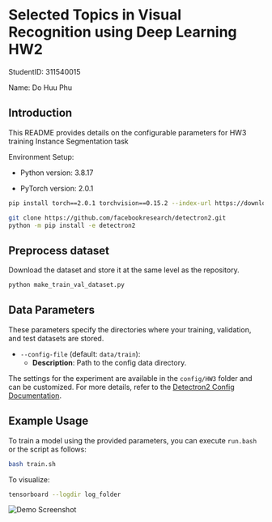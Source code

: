 
# **Selected Topics in Visual Recognition using Deep Learning HW2**
StudentID: 311540015

Name: Do Huu Phu

## **Introduction**
This README provides details on the configurable parameters for HW3 training Instance Segmentation task

Environment Setup:

- Python version: 3.8.17

- PyTorch version: 2.0.1
```bash
pip install torch==2.0.1 torchvision==0.15.2 --index-url https://download.pytorch.org/whl/cu118

git clone https://github.com/facebookresearch/detectron2.git
python -m pip install -e detectron2
```


## **Preprocess dataset**
Download the dataset and store it at the same level as the repository.
```bash
python make_train_val_dataset.py
```


## **Data Parameters**
These parameters specify the directories where your training, validation, and test datasets are stored.

- `--config-file` (default: `data/train`):
  - **Description**: Path to the config data directory.

The settings for the experiment are available in the `config/HW3` folder and can be customized. For more details, refer to the [Detectron2 Config Documentation](https://detectron2.readthedocs.io/en/latest/modules/config.html).
  


## Example Usage

To train a model using the provided parameters, you can execute `run.bash` or the script as follows:

```bash
bash train.sh
```

To visualize: 
```bash
tensorboard --logdir log_folder
```
![Demo Screenshot](docs/result.png)